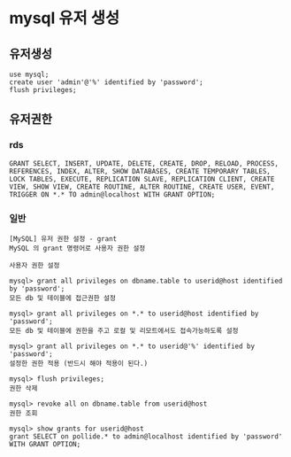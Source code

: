 # mysql 유저 생성
## 유저생성
	use mysql;
	create user 'admin'@'%' identified by 'password';
	flush privileges;
## 유저권한
### rds
	GRANT SELECT, INSERT, UPDATE, DELETE, CREATE, DROP, RELOAD, PROCESS, REFERENCES, INDEX, ALTER, SHOW DATABASES, CREATE TEMPORARY TABLES, LOCK TABLES, EXECUTE, REPLICATION SLAVE, REPLICATION CLIENT, CREATE VIEW, SHOW VIEW, CREATE ROUTINE, ALTER ROUTINE, CREATE USER, EVENT, TRIGGER ON *.* TO admin@localhost WITH GRANT OPTION;
	
### 일반
	[MySQL] 유저 권한 설정 - grant
	MySQL 의 grant 명령어로 사용자 권한 설정
	
	사용자 권한 설정
	
	mysql> grant all privileges on dbname.table to userid@host identified by 'password';
	모든 db 및 테이블에 접근권한 설정
	
	mysql> grant all privileges on *.* to userid@host identified by 'password';
	모든 db 및 테이블에 권한을 주고 로컬 및 리모트에서도 접속가능하도록 설정
	
	mysql> grant all privileges on *.* to userid@'%' identified by 'password';
	설정한 권한 적용 (반드시 해야 적용이 된다.)
	
	mysql> flush privileges;
	권한 삭제
	
	mysql> revoke all on dbname.table from userid@host
	권한 조회
	
	mysql> show grants for userid@host
	grant SELECT on pollide.* to admin@localhost identified by 'password' WITH GRANT OPTION;
	
	
	